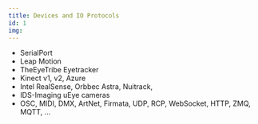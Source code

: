 ```yaml
---
title: Devices and IO Protocols
id: 1
img:
---
```


* SerialPort
* Leap Motion
* TheEyeTribe Eyetracker
* Kinect v1, v2, Azure
* Intel RealSense, Orbbec Astra, Nuitrack,
* IDS-Imaging uEye cameras
* OSC, MIDI, DMX, ArtNet, Firmata, UDP, RCP, WebSocket, HTTP, ZMQ, MQTT, ...
